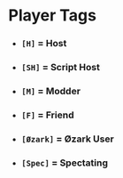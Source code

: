 # Player Tags

- ### `[H]` = Host
- ### `[SH]` = Script Host
- ### `[M]` = Modder
- ### `[F]` = Friend
- ### `[Øzark]` = Øzark User
- ### `[Spec]` = Spectating